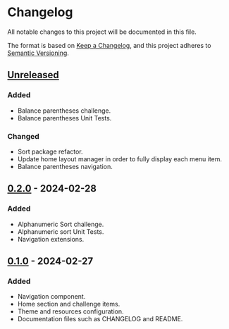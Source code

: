 # Changelog
All notable changes to this project will be documented in this file.

The format is based on [Keep a Changelog](https://keepachangelog.com/en/1.1.0/),
and this project adheres to [Semantic Versioning](https://semver.org/spec/v2.0.0.html).

## [Unreleased]

### Added
- Balance parentheses challenge.
- Balance parentheses Unit Tests.

### Changed
- Sort package refactor.
- Update home layout manager in order to fully display each menu item.
- Balance parentheses navigation.

## [0.2.0] - 2024-02-28

### Added
- Alphanumeric Sort challenge.
- Alphanumeric sort Unit Tests.
- Navigation extensions.

## [0.1.0] - 2024-02-27

### Added
- Navigation component.
- Home section and challenge items.
- Theme and resources configuration.
- Documentation files such as CHANGELOG and README.

[Unreleased]: https://github.com/jgodinez/mx-algorithm/compare/v0.2.0...HEAD
[0.2.0]: https://github.com/jgodinez/mx-algorithm/compare/v0.1.0...v0.2.0
[0.1.0]: https://github.com/jgodinez/mx-algorithm/releases/tag/v0.1.0